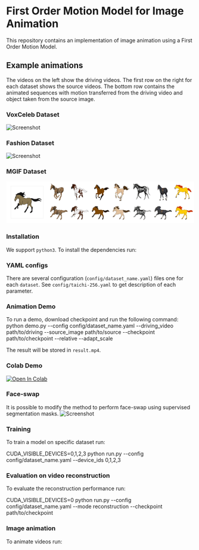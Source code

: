 # First Order Motion Model for Image Animation

This repository contains an implementation of image animation using a First Order Motion Model.

## Example animations

The videos on the left show the driving videos. The first row on the right for each dataset shows the source videos. The bottom row contains the animated sequences with motion transferred from the driving video and object taken from the source image.

### VoxCeleb Dataset
![Screenshot](sup-mat/vox-teaser.gif)
### Fashion Dataset
![Screenshot](sup-mat/fashion-teaser.gif)
### MGIF Dataset
![Screenshot](sup-mat/mgif-teaser.gif)

### Installation

We support ```python3```. To install the dependencies run:

### YAML configs

There are several configuration (```config/dataset_name.yaml```) files one for each `dataset`. See ```config/taichi-256.yaml``` to get description of each parameter.


### Animation Demo
To run a demo, download checkpoint and run the following command:
python demo.py --config config/dataset_name.yaml --driving_video path/to/driving --source_image path/to/source --checkpoint path/to/checkpoint --relative --adapt_scale

The result will be stored in ```result.mp4```.


### Colab Demo 

[![Open In Colab](https://colab.research.google.com/assets/colab-badge.svg)](https://colab.research.google.com/github/Anshulsm12/first-order-model/blob/master/demo.ipynb)

### Face-swap
It is possible to modify the method to perform face-swap using supervised segmentation masks.
![Screenshot](sup-mat/face-swap.gif)

### Training

To train a model on specific dataset run:

CUDA_VISIBLE_DEVICES=0,1,2,3 python run.py --config config/dataset_name.yaml --device_ids 0,1,2,3


### Evaluation on video reconstruction

To evaluate the reconstruction performance run:

CUDA_VISIBLE_DEVICES=0 python run.py --config config/dataset_name.yaml --mode reconstruction --checkpoint path/to/checkpoint


### Image animation

To animate videos run: